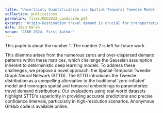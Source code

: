```yaml
---
title: "Uncertainty Quantification via Spatial-Temporal Tweedie Model for  Zero-inflated and Long-tail Travel Demand Prediction"
collection: publications
permalink: files/KDD2022_Landslide.pdf
excerpt: 'Origin-Destination travel demand is crucial for transportation management. However, traditional spatial-temporal deep learning models grapple with addressing the sparse and long-tail characteristics in high-resolution O-D matrices and quantifying prediction uncertainty.'
date: 2023-08-05
venue: 'CIKM 2024. First Author'
---
```

This paper is about the number 1. The number 2 is left for future work.

 This dilemma arises from the numerous zeros and over-dispersed demand patterns within these matrices, which challenge the Gaussian assumption inherent to deterministic deep learning models. To address these challenges, we propose a novel approach: the Spatial-Temporal Tweedie Graph Neural Network (STTD). The STTD introduces the Tweedie distribution as a compelling alternative to the traditional 'zero-inflated' model and leverages spatial and temporal embeddings to parameterize travel demand distributions. Our evaluations using real-world datasets highlight STTD's superiority in providing accurate predictions and precise confidence intervals, particularly in high-resolution scenarios. Anonymous GitHub code is available online. 


